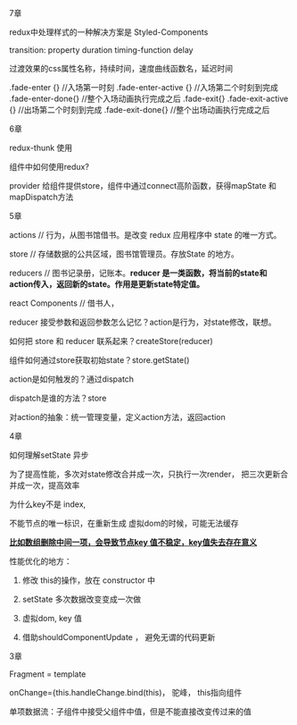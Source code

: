 7章

redux中处理样式的一种解决方案是 Styled-Components

transition: property duration timing-function delay 

过渡效果的css属性名称，持续时间，速度曲线函数名，延迟时间

.fade-enter {} //入场第一时刻
.fade-enter-active {} //入场第二个时刻到完成
.fade-enter-done{} //整个入场动画执行完成之后
.fade-exit{}
.fade-exit-active {} //出场第二个时刻到完成
.fade-exit-done{} //整个出场动画执行完成之后





6章

redux-thunk 使用

组件中如何使用redux?

provider 给组件提供store，组件中通过connect高阶函数，获得mapState 和 mapDispatch方法





5章

actions   // 行为，从图书馆借书。是改变 redux 应用程序中 state 的唯一方式。

store  // 存储数据的公共区域，图书馆管理员。存放State 的地方。

reducers   // 图书记录册，记账本。**reducer 是一类函数，将当前的state和action传入，返回新的state。作用是更新state特定值。**

react Components // 借书人，



reducer 接受参数和返回参数怎么记忆？action是行为，对state修改，联想。

如何把 store 和 reducer 联系起来？createStore(reducer)

组件如何通过store获取初始state？store.getState()

action是如何触发的？通过dispatch

dispatch是谁的方法？store

对action的抽象：统一管理变量，定义action方法，返回action





4章

如何理解setState 异步

为了提高性能，多次对state修改合并成一次，只执行一次render， 把三次更新合并成一次，提高效率

为什么key不是 index,

不能节点的唯一标识，在重新生成 虚拟dom的时候，可能无法缓存

**<u>比如数组删除中间一项，会导致节点key 值不稳定，key值失去存在意义</u>**

性能优化的地方：

1. 修改 this的操作，放在 constructor 中

2. setState 多次数据改变变成一次做

3. 虚拟dom, key 值

4. 借助shouldComponentUpdate ， 避免无谓的代码更新

   



3章

Fragment = template

onChange={this.handleChange.bind(this)， 驼峰， this指向组件

单项数据流：子组件中接受父组件中值，但是不能直接改变传过来的值

